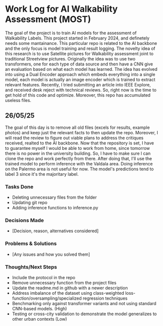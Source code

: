 # Work Log for AI Walkability Assessment (MOST)

The goal of the project is to train AI models for the assessment of Walkability Labels. This project started in February 2024, and definetely needs some mantainance.
This particular repo is related to the AI backbone and the only focus is model training and result logging.
The novelty idea of this research is to use Satellite pictures for Walkability assessment joint to traditional Streetview pictures. 
Originally the idea was to use two transformers, one for each type of data source and then have a CNN give an evaluation based on what each model has learned.
The idea has evolved into using a Dual Encoder approach which embeds everything into a single model, each model is actually an image encoder which is trained to extract relevant features.
Recently, I tried submitting an article into IEEE Explore, and received desk reject with technical reviews. So, right now is the time to get hold of this code and optimize.
Moreover, this repo has accumulated useless files.

## 26/05/25
The goal of this day is to remove all old files (excels for results, example photos) and keep just the relevant facts to then update the repo. Moreover, I will read the review to figure out viable plans to address the critiques received, realted to the AI backbone. 
Now that the repository is set, I have to guarantee myself I would be able to work from home, since tomorrow there is no power in the university building. So, I have to make sure I can clone the repo and work perfectly from there.
After doing that, I'll use the trained model to perform inference with the Valdala area.
Doing inference on the Palermo area is not useful for now. The model's predictions tend to label 3 since it's the majoritary label. 


### Tasks Done
- Deleting unnecessary files from the folder
- Updating git repo
- Adding inference functions to inference.py

### Decisions Made
- [Decision, reason, alternatives considered]

### Problems & Solutions
- [Any issues and how you solved them]

### Thoughts/Next Steps
- Include the protocol in the repo
- Remove unnecessary function from the project files
- Update the readme.md in github with a newer description
- Address imbalance of the dataset using class-weighted loss-function/oversampling/specialized regression techniques
- Benchmarking only against transformer variants and not using standard CNN-based models. (High)
- Testing or cross-city validation to demonstrate the model generalizes to other urban contexts (Low)


